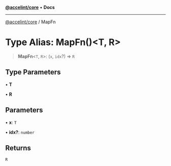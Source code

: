 [**@accelint/core**](../README.md) • **Docs**

***

[@accelint/core](../README.md) / MapFn

# Type Alias: MapFn()\<T, R\>

> **MapFn**\<`T`, `R`\>: (`x`, `idx`?) => `R`

## Type Parameters

• **T**

• **R**

## Parameters

• **x**: `T`

• **idx?**: `number`

## Returns

`R`
